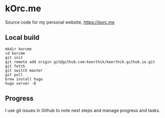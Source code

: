 # kOrc.me

Source code for my personal website, https://korc.me

## Local build
```
mkdir korcme
cd korcme
git init
git remote add origin git@github.com:keerthik/keerthik.github.io.git
git fetch
git switch master
git pull
brew install hugo
hugo server -D
```

## Progress
I use git issues in Github to note next steps and manage progress and tasks.

## 
